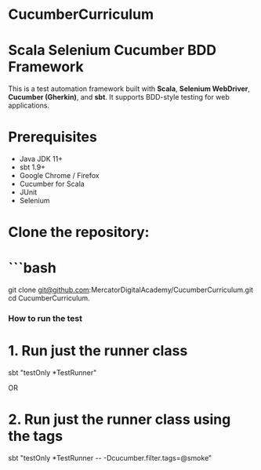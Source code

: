 # CucumberCurriculum

# Scala Selenium Cucumber BDD Framework

This is a test automation framework built with **Scala**, **Selenium WebDriver**, **Cucumber (Gherkin)**, and **sbt**. 
It supports BDD-style testing for web applications.

# Prerequisites

- Java JDK 11+
- sbt 1.9+
- Google Chrome / Firefox
- Cucumber for Scala
- JUnit
- Selenium

# Clone the repository:
# ```bash
git clone git@github.com:MercatorDigitalAcademy/CucumberCurriculum.git
cd CucumberCurriculum.

### How to run the test

# 1. Run just the runner class
sbt "testOnly *TestRunner"

OR
# 2. Run just the runner class using the tags
sbt "testOnly *TestRunner -- -Dcucumber.filter.tags=@smoke"

